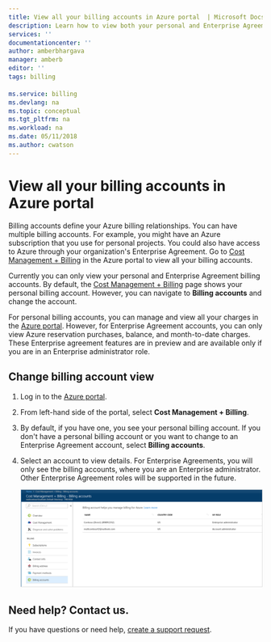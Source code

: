 ```yaml
---
title: View all your billing accounts in Azure portal  | Microsoft Docs
description: Learn how to view both your personal and Enterprise Agreement billing accounts in Azure portal.
services: ''
documentationcenter: ''
author: amberbhargava
manager: amberb
editor: ''
tags: billing

ms.service: billing
ms.devlang: na
ms.topic: conceptual
ms.tgt_pltfrm: na
ms.workload: na
ms.date: 05/11/2018
ms.author: cwatson
---
```

# View all your billing accounts in Azure portal  

Billing accounts define your Azure billing relationships. You can have multiple billing accounts. For example, you might have an Azure subscription that you use for personal projects. You could also have access to Azure through your organization's Enterprise Agreement. Go to [Cost Management + Billing](https://portal.azure.com/#blade/Microsoft_Azure_Billing/BillingMenuBlade/Overview) in the Azure portal to view all your billing accounts.

Currently you can only view your personal and Enterprise Agreement billing accounts. By default, the [Cost Management + Billing](https://portal.azure.com/#blade/Microsoft_Azure_Billing/BillingMenuBlade/Overview) page shows your personal billing account. However, you can navigate to **Billing accounts** and change the account.

For personal billing accounts, you can manage and view all your charges in the [Azure portal](https://portal.azure.com). However, for Enterprise Agreement accounts, you can only view Azure reservation purchases, balance, and month-to-date charges. These Enterprise agreement features are in preview and are available only if you are in an Enterprise administrator role.

## Change billing account view 

1.	Log in to the [Azure portal](https://portal.azure.com).

2.	From left-hand side of the portal, select **Cost Management + Billing**. 

3.	By default, if you have one, you see your personal billing account. If you don't have a personal billing account or you want to change to an Enterprise Agreement account, select **Billing accounts**.

4.  Select an account to view details. For Enterprise Agreements, you will only see the billing accounts, where you are an Enterprise administrator. Other Enterprise Agreement roles will be supported in the future.

    ![Screenshot that shows list of billing accounts](./media/billing-view-all-accounts/billing-list-of-accounts.png)

## Need help? Contact us.

If you have questions or need help, [create a support request](https://portal.azure.com/#blade/Microsoft_Azure_Support/HelpAndSupportBlade/newsupportrequest).
